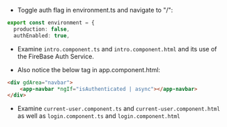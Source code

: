 - Toggle auth flag in environment.ts and navigate to "/":

```typescript
export const environment = {
  production: false,
  authEnabled: true,
```

- Examine `intro.component.ts` and `intro.component.html` and its use of the FireBase Auth Service.

- Also notice the below tag in app.component.html:

```html
<div gdArea="navbar">
    <app-navbar *ngIf="isAuthenticated | async"></app-navbar>
</div>
```

- Examine `current-user.component.ts` and `current-user.component.html` as well as `login.component.ts` and `login.component.html`